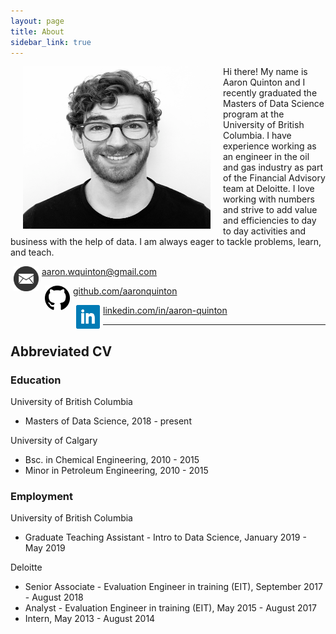 ```yaml
---
layout: page
title: About
sidebar_link: true
---
```


<div style="float: left">
    <img style = "padding: 0 20px" src="https://raw.githubusercontent.com/aaronquinton/aaronquinton.github.io/master/_screenshots/headshot.png" alt="Image" height="260" width="300">
</div>

Hi there! My name is Aaron Quinton and I recently graduated the Masters of Data Science program at the University of British Columbia. I have experience working as an engineer in the oil and gas industry as part of the Financial Advisory team at Deloitte. I love working with numbers and strive to add value and efficiencies to day to day activities and business with the help of data. I am always eager to tackle problems, learn, and teach.  

<div style="float: left">
    <img style = "padding: 0 5px" src="https://raw.githubusercontent.com/aaronquinton/aaronquinton.github.io/master/_screenshots/envelope-square-solid.png" alt="Image" width="40">
</div>

[aaron.wquinton@gmail.com](mailto:aaron.wquinton@gmail.com)

<div style="float: left">
    <img style = "padding: 0 5px" src="https://raw.githubusercontent.com/aaronquinton/aaronquinton.github.io/master/_screenshots/github-logo.png" alt="Image" width="40">
</div>

[github.com/aaronquinton](https://github.com/aaronquinton)

<div style="float: left">
    <img style = "padding: 0 5px" src="https://raw.githubusercontent.com/aaronquinton/aaronquinton.github.io/master/_screenshots/linkedin-brands.png" alt="Image" width="38">
</div>

[linkedin.com/in/aaron-quinton](https://www.linkedin.com/in/aaron-quinton)

---

## Abbreviated CV

### Education

University of British Columbia  
- Masters of Data Science,  2018 - present

University of Calgary  
- Bsc. in Chemical Engineering, 2010 - 2015
- Minor in Petroleum Engineering, 2010 - 2015

### Employment

University of British Columbia
- Graduate Teaching Assistant - Intro to Data Science, January 2019 - May 2019

Deloitte
- Senior Associate - Evaluation Engineer in training (EIT), September 2017 - August 2018
- Analyst - Evaluation Engineer in training (EIT), May 2015 - August 2017
- Intern, May 2013 - August 2014
